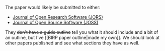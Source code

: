 The paper would likely be submitted to either:
- [Journal of Open Research Software (JORS)](https://openresearchsoftware.metajnl.com)
- [Journal of Open Source Software (JOSS)](https://joss.theoj.org)

They ~~don't have a guide outline~~ tell you what it should include and a bit of an outline, but I've [[BIRP paper outline|made my own]]. We should look at other papers published and see what sections they have as well.
